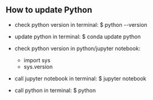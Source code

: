 ## How to update Python

- check python version in terminal:
$ python --version

- update python in terminal:
$ conda update python

- check python version in python/jupyter notebook:
  + import sys
  + sys.version

- call jupyter notebook in terminal:
$ jupyter notebook

- call python in terminal:
$ python
